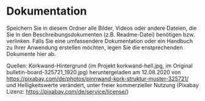 # Dokumentation

Speichern Sie in diesem Ordner alle Bilder, Videos oder andere Dateien, die Sie in den Beschreibungsdokumenten (z.B. Readme-Datei) benötigen bzw. verlinken. Falls Sie eine umfassendere Dokumentation oder ein Handbuch zu Ihrer Anwendung erstellen möchten, legen Sie die enstprechenden Dokumente hier ab.

Quellen: Korkwand-Hintergrund (im Projekt korkwand-hell.jpg, im Original bulletin-board-325721_1920.jpg) heruntergeladen am 12.08.2020 von https://pixabay.com/de/photos/pinnwand-kork-struktur-muster-325721/ und Helligkeitswerte verändert, unter freier kommerzieller Nutzung (Pixabay Lizenz: https://pixabay.com/de/service/license/)